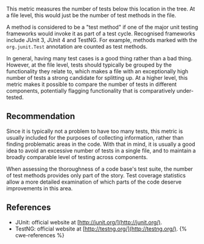This metric measures the number of tests below this location in the tree. At a file level, this would just be the number of test methods in the file.

A method is considered to be a "test method" if one of the major unit testing frameworks would invoke it as part of a test cycle. Recognised frameworks include JUnit 3, JUnit 4 and TestNG. For example, methods marked with the `org.junit.Test` annotation are counted as test methods.

In general, having many test cases is a good thing rather than a bad thing. However, at the file level, tests should typically be grouped by the functionality they relate to, which makes a file with an exceptionally high number of tests a strong candidate for splitting up. At a higher level, this metric makes it possible to compare the number of tests in different components, potentially flagging functionality that is comparatively under-tested.


## Recommendation
Since it is typically not a problem to have too many tests, this metric is usually included for the purposes of collecting information, rather than finding problematic areas in the code. With that in mind, it is usually a good idea to avoid an excessive number of tests in a single file, and to maintain a broadly comparable level of testing across components.

When assessing the thoroughness of a code base's test suite, the number of test methods provides only part of the story. Test coverage statistics allow a more detailed examination of which parts of the code deserve improvements in this area.


## References
* JUnit: official website at [http://junit.org/](http://junit.org/).
* TestNG: official website at [http://testng.org/](http://testng.org/).
{% cwe-references %}
